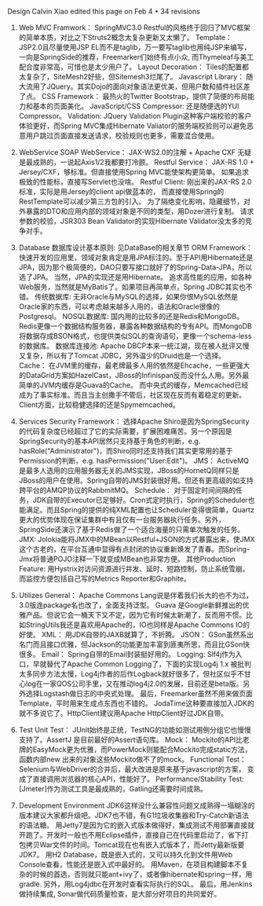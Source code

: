 Design
Calvin Xiao edited this page on Feb 4 • 34 revisions

1. Web
MVC Framwork： SpringMVC3.0 Restful的风格终于回归了MVC框架的简单本质，对比之下Struts2概念太复杂更新又太懒了。
Template：JSP2.0且尽量使用JSP EL而不是taglib，万一要写taglib也用纯JSP来编写，一向是SpringSide的推荐，Freemarker们始终有点小众, 而Thymeleaf与美工配合度非常高，可惜也是太少用户了。
Layout Decoration： Tiles的配置都太复杂了，SiteMesh2好些，但Sitemesh3烂尾了。
Javascript Library： 随大流用了JQuery。其实Dojo的面向对象语法更优美，但用户数和插件社区差了点。
CSS Framework： 最热火的Twitter Bootstrap，提供了简便的布局能力和基本的页面美化。
JavaScript/CSS Compressor: 还是随便选的YUI Compressor。
Validation: JQuery Validation Plugin这种客户端校验的客户体验更好，而Spring MVC集成Hibernate Valiator的服务端校验则可以避免恶意用户跳过页面直接发送请求，校验规则也更多，需要混合使用。
2. WebService
SOAP WebService： JAX-WS2.0的注解 + Apache CXF 无疑是最成熟的，一说起Axis1/2我都要打冷颤。
Restful Service： JAX-RS 1.0 + Jersey/CXF，够标准。但直接使用Spring MVC能使架构更简单。 如果追求极致的性能标，直接写Servlet也没啥。
Restful Client: 刚出来的JAX-RS 2.0标准，实际是用Jersey的client api做蓝本的， 而直接使用Spring的RestTemplate可以减少第三方包的引入。
为了隔绝变化影响，隐藏细节，对外暴露的DTO和应用内部的领域对象是不同的类型，用Dozer进行复制。
请求参数的校验，JSR303 Bean Validator的实现Hibernate Validator没太多的竞争对手。

3. Database
数据库设计基本原则: 见DataBase的相关章节
ORM Framework： 快速开发的应用里，领域对象肯定是用JPA标注的。至于API用Hibernate还是JPA，因为那个极简便的，DAO只要写接口就好了的Spring-Data-JPA，所以选了JPA。 当然，JPA的实现还是用Hibernate。
追求高性能的应用，如各种Web服务，当然就是MyBatis了。如果项目再简单点，Spring JDBC其实也不错。
传统数据库: 无非Oracle与MySQL的选择，如果你恨MySQL依然是Oracle家的东西，可以考虑越来越多人用的，语法和Oracle很像的Postgresql。
NOSQL数据库: 国内用的比较多的还是Redis和MongoDB。Redis更像一个数据结构服务器，暴露各种数据结构的专有API。而MongoDB将数据存成BSON格式，也提供类似SQL的查询语句，更像一个schema-less的数据库。
数据库连接池: Apache DBCP本来一统江湖，现在被人批评又慢又复杂，所以有了Tomcat JDBC，另外温少的Druid也是一个选择。
Cache： 在JVM里的缓存，最老牌最多人用的依然是Ehcache，一些更强大的DataGrid方案如HazelCast，JBoss的Infinispan反而没什么人用。另外最简单的JVM内缓存是Guava的Cache。
而中央式的缓存，Memcached已经成为了事实标准。而且当主创撒手不管后，社区现在反而有着稳定的更新。 Client方面，比较稳健选择的还是Spymemcached。

3. Services
Security Framework： 选择Apache Shiro是因为SpringSecurity的代码复杂度已经超过了它的实际需要，扩展困难痛苦。另一个原因是SpringSecurity的基本API居然只支持基于角色的判断，e.g. hasRole("Administrator")，而Shiro同时还支持我们其实更常用的基于Permission的判断，e.g. hasPermission("User:Edit")。
JMS： ActiveMQ是最多人选用的应用服务器无关的JMS实现，JBoss的HornetQ同样只是JBoss的用户在使用。Spring自带的JMS封装很好用。但还有更高级的如支持跨平台的AMQP协议的RabbmitMQ。
Schedule： 对于固定时间间隔的任务，JDK自带的Executor已足够好。Cron式定时执行，Spring的Scheduler也能满足。而且Spring的提供的纯XML配置也让Scheduler变得很简单，Quartz更大的优势体现在保证集群中有且仅有一台服务器执行任务。另外，SpringSide还演示了基于Redis做了一个适合海量的只需单次触发的任务。
JMX: Jolokia能将JMX中的MBean以Restful+JSON的方式暴露出来，使JMX这个古老的，在平台互通中显得有点封闭的协议重新焕发了青春。而Spring-Jmx将普通POJO注释一下就变成MBean也非常方便。
其他Production Feature: 用Hystrix对访问资源进行并发、延时、短路控制，防止系统雪崩。而监控方便包括自己写的Metrics Reporter和Graphite。

4. Utilizes
General： Apache Commons Lang说是伴着我们长大的也不为过，3.0版连package名也改了，全面支持泛型。 Guava 是Google新鲜推出的优雅产品。但说它会一桶天下又不定，因为它有时候太新潮了，反而用不惯。比如StringUtils我还是喜欢用Apache的，IO也同样是Apache Commons IO的好使。
XML： 用JDK自带的JAXB就算了，不折腾。
JSON： GSon虽然系出名门而且接口优雅，但Jackson的功能更加丰富到匪夷所思，而且比GSon快很多。
Email： Spring自带的Email封装挺好用的。
Logging: Slf4j作为入口，早就替代了Apache Common Logging了，下面的实现Log4j 1.x 被批判太多同步方法太慢，Log4j作者的后作Logback就好很多了，但社区似乎不甘心log在一家QOS公司手里，又在推动log4j2.0的发展，目前还是beta版。另外选择Logstash做日志的中央式处理。
最后，Freemarker虽然不用来做页面Template，平时用来生成点东西也不错的。 JodaTime这种要直接加入JDK的就不多说它了。HttpClient建议用Apache HttpClient好过JDK自带。

5. Test
Unit Test： JUnit始终是正统，TestNG的功能如测试用例分组它也慢慢支持了。AssertJ 是目前最好的Assert语句库。
Mock： Mockito的API比老牌的EasyMock更为优雅，而PowerMock则能配合Mockito完成static方法，函数内部new 出来的对象这些Mockito做不了的mock。
Functional Test：Selenium与WebDriver的合并后，最大改进是原来基于javascript的方案， 变成了直接调用浏览器的核心API，性能好了。
Performance/Stability Test: [Jmeter]作为测试工具是最成熟的，Gatling还需要时间成熟。

6. Development Environment
JDK6这样没什么兼容性问题又成熟得一塌糊涂的版本建议大家都升级吧。JDK7也不错，有G1垃圾收集器和Try-Catch新语法的语法糖。
用Jetty7是因为它的嵌入式版本做得好，集成测试不用部署直接就开跑了。开发时一般也不用Eclipse插件，直接自己在代码里启动了，省下打包拷贝War文件的时间。Tomcat现在也有嵌入式版本了，而Jetty最新版要JDK7。
用H2 Database，既是嵌入式的，又可以持久化到文件用Web Console查看，性能还是嵌入式中最好的。
用Maven，在项目构建脚本不复杂的时候的首选，否则就只能ant+ivy了，或者像hibernate和spring一样，用gradle.
另外，用Log4jdbc在开发时查看实际执行的SQL。
最后，用Jenkins做持续集成, Sonar做代码质量检查，是大部分好项目的共同爱好。

